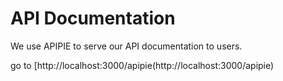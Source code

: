 API Documentation
=================

We use APIPIE to serve our API documentation to users.

go to [http://localhost:3000/apipie(http://localhost:3000/apipie)
